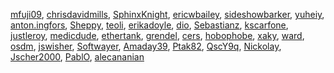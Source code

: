 [mfuji09](/en-US/profiles/mfuji09),
[chrisdavidmills](/en-US/profiles/chrisdavidmills),
[SphinxKnight](/en-US/profiles/SphinxKnight),
[ericwbailey](/en-US/profiles/ericwbailey),
[sideshowbarker](/en-US/profiles/sideshowbarker),
[yuheiy](/en-US/profiles/yuheiy),
[anton.ingfors](/en-US/profiles/anton.ingfors),
[Sheppy](/en-US/profiles/Sheppy), [teoli](/en-US/profiles/teoli),
[erikadoyle](/en-US/profiles/erikadoyle), [dio](/en-US/profiles/dio),
[Sebastianz](/en-US/profiles/Sebastianz),
[kscarfone](/en-US/profiles/kscarfone),
[justleroy](/en-US/profiles/justleroy),
[medicdude](/en-US/profiles/medicdude),
[ethertank](/en-US/profiles/ethertank),
[grendel](/en-US/profiles/grendel), [cers](/en-US/profiles/cers),
[hobophobe](/en-US/profiles/hobophobe), [xaky](/en-US/profiles/xaky),
[ward](/en-US/profiles/ward), [osdm](/en-US/profiles/osdm),
[jswisher](/en-US/profiles/jswisher),
[Softwayer](/en-US/profiles/Softwayer),
[Amaday39](/en-US/profiles/Amaday39), [Ptak82](/en-US/profiles/Ptak82),
[QscY9q](/en-US/profiles/QscY9q), [Nickolay](/en-US/profiles/Nickolay),
[Jscher2000](/en-US/profiles/Jscher2000),
[PablO](/en-US/profiles/PablO),
[alecananian](/en-US/profiles/alecananian)

